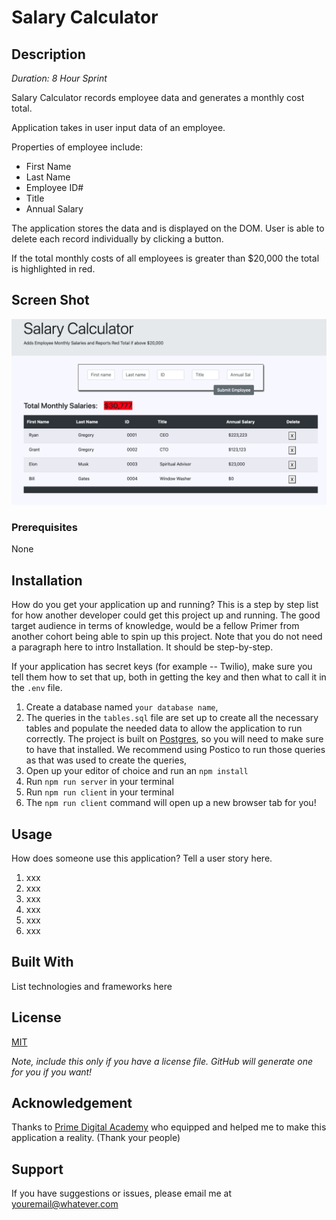 # Salary Calculator

## Description

_Duration: 8 Hour Sprint_

Salary Calculator records employee data and generates a monthly cost total.

Application takes in user input data of an employee.

Properties of employee include:

- First Name
- Last Name
- Employee ID#
- Title
- Annual Salary

The application stores the data and is displayed on the DOM. User is able to
delete each record individually by clicking a button.

If the total monthly costs of all employees is greater than \$20,000 the total is highlighted in red.

## Screen Shot

<img src="./images/app_screenshot_.png" alt="screenShot1">

### Prerequisites

None

## Installation

How do you get your application up and running? This is a step by step list for how another developer could get this project up and running. The good target audience in terms of knowledge, would be a fellow Primer from another cohort being able to spin up this project. Note that you do not need a paragraph here to intro Installation. It should be step-by-step.

If your application has secret keys (for example -- Twilio), make sure you tell them how to set that up, both in getting the key and then what to call it in the `.env` file.

1. Create a database named `your database name`,
2. The queries in the `tables.sql` file are set up to create all the necessary tables and populate the needed data to allow the application to run correctly. The project is built on [Postgres](https://www.postgresql.org/download/), so you will need to make sure to have that installed. We recommend using Postico to run those queries as that was used to create the queries,
3. Open up your editor of choice and run an `npm install`
4. Run `npm run server` in your terminal
5. Run `npm run client` in your terminal
6. The `npm run client` command will open up a new browser tab for you!

## Usage

How does someone use this application? Tell a user story here.

1. xxx
2. xxx
3. xxx
4. xxx
5. xxx
6. xxx

## Built With

List technologies and frameworks here

## License

[MIT](https://choosealicense.com/licenses/mit/)

_Note, include this only if you have a license file. GitHub will generate one for you if you want!_

## Acknowledgement

Thanks to [Prime Digital Academy](www.primeacademy.io) who equipped and helped me to make this application a reality. (Thank your people)

## Support

If you have suggestions or issues, please email me at [youremail@whatever.com](www.google.com)
